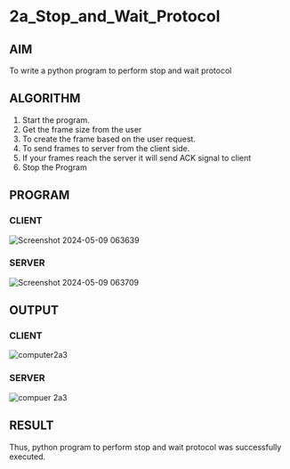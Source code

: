 # 2a_Stop_and_Wait_Protocol
## AIM 
To write a python program to perform stop and wait protocol
## ALGORITHM
1. Start the program.
2. Get the frame size from the user
3. To create the frame based on the user request.
4. To send frames to server from the client side.
5. If your frames reach the server it will send ACK signal to client
6. Stop the Program
## PROGRAM
### CLIENT

![Screenshot 2024-05-09 063639](https://github.com/MDINESH220305/2a_Stop_and_Wait_Protocol/assets/162429215/61c60820-54b3-4fad-90cd-86700bdc0af2)

### SERVER
![Screenshot 2024-05-09 063709](https://github.com/MDINESH220305/2a_Stop_and_Wait_Protocol/assets/162429215/790bfe2d-15b4-45a4-a04e-a7c93d03a73b)


## OUTPUT
### CLIENT

![computer2a3](https://github.com/MDINESH220305/2a_Stop_and_Wait_Protocol/assets/162429215/4714c44c-ba09-4ef6-9b92-e6fa39e31d74)


### SERVER
![compuer 2a3](https://github.com/MDINESH220305/2a_Stop_and_Wait_Protocol/assets/162429215/e8770f47-de3c-483f-b38d-f57cbd6cac7f)


## RESULT
Thus, python program to perform stop and wait protocol was successfully executed.
